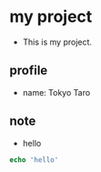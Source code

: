 # my project
- This is my project.

## profile
- name: Tokyo Taro

## note
- hello

```php
echo 'hello'
```